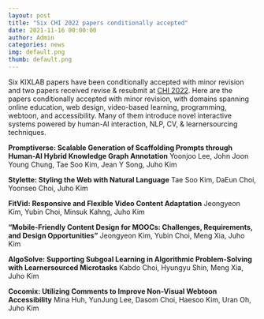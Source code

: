 ```yaml
---
layout: post
title: "Six CHI 2022 papers conditionally accepted"
date: 2021-11-16 00:00:00
author: Admin
categories: news
img: default.png
thumb: default.png
---
```


Six KIXLAB papers have been conditionally accepted with minor revision and two papers received revise & resubmit at [CHI 2022](https://chi2022.acm.org/). Here are the papers conditionally accepted with minor revision, with domains spanning online education, web design, video-based learning, programming, webtoon, and accessibility. Many of them introduce novel interactive systems powered by human-AI interaction, NLP, CV, & learnersourcing techniques.

**Promptiverse: Scalable Generation of Scaffolding Prompts through Human-AI Hybrid Knowledge Graph Annotation**
Yoonjoo Lee, John Joon Young Chung, Tae Soo Kim, Jean Y Song, Juho Kim

**Stylette: Styling the Web with Natural Language**
Tae Soo Kim, DaEun Choi, Yoonseo Choi, Juho Kim

**FitVid: Responsive and Flexible Video Content Adaptation**
Jeongyeon Kim, Yubin Choi, Minsuk Kahng, Juho Kim

**“Mobile-Friendly Content Design for MOOCs: Challenges, Requirements, and Design Opportunities”**
Jeongyeon Kim, Yubin Choi, Meng Xia, Juho Kim

**AlgoSolve: Supporting Subgoal Learning in Algorithmic Problem-Solving with Learnersourced Microtasks**
Kabdo Choi, Hyungyu Shin, Meng Xia, Juho Kim

**Cocomix: Utilizing Comments to Improve Non-Visual Webtoon Accessibility**
Mina Huh, YunJung Lee, Dasom Choi, Haesoo Kim, Uran Oh, Juho Kim

